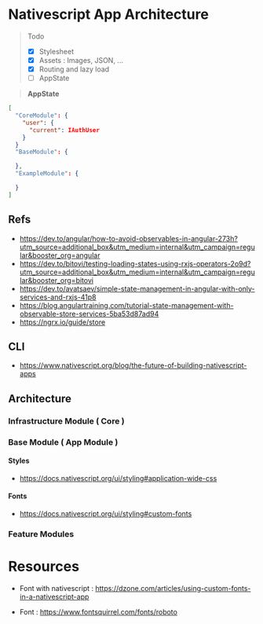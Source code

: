 # Nativescript App Architecture

> Todo
> 
> - [x] Stylesheet
> - [x] Assets : Images, JSON, ...
> - [x] Routing and lazy load
> - [ ] AppState

> **AppState**

```json
[
  "CoreModule": {
    "user": {
      "current": IAuthUser
    }
  }
  "BaseModule": {

  },
  "ExampleModule": {

  }
]
```

## Refs

- https://dev.to/angular/how-to-avoid-observables-in-angular-273h?utm_source=additional_box&utm_medium=internal&utm_campaign=regular&booster_org=angular
- https://dev.to/bitovi/testing-loading-states-using-rxjs-operators-2o9d?utm_source=additional_box&utm_medium=internal&utm_campaign=regular&booster_org=bitovi
- https://dev.to/avatsaev/simple-state-management-in-angular-with-only-services-and-rxjs-41p8
- https://blog.angulartraining.com/tutorial-state-management-with-observable-store-services-5ba53d87ad94
- https://ngrx.io/guide/store

## CLI

- https://www.nativescript.org/blog/the-future-of-building-nativescript-apps

## Architecture

### Infrastructure Module ( Core )

### Base Module ( App Module )

#### Styles

- https://docs.nativescript.org/ui/styling#application-wide-css

#### Fonts

- https://docs.nativescript.org/ui/styling#custom-fonts

### Feature Modules

# Resources


- Font with nativescript : https://dzone.com/articles/using-custom-fonts-in-a-nativescript-app

- Font : https://www.fontsquirrel.com/fonts/roboto
